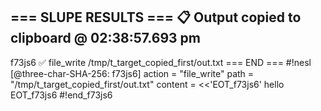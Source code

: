 === SLUPE RESULTS ===
📋 Output copied to clipboard @ 02:38:57.693 pm
---------------------
f73js6 ✅ file_write /tmp/t_target_copied_first/out.txt
=== END ===
#!nesl [@three-char-SHA-256: f73js6]
action = "file_write"
path = "/tmp/t_target_copied_first/out.txt"
content = <<'EOT_f73js6'
hello
EOT_f73js6
#!end_f73js6